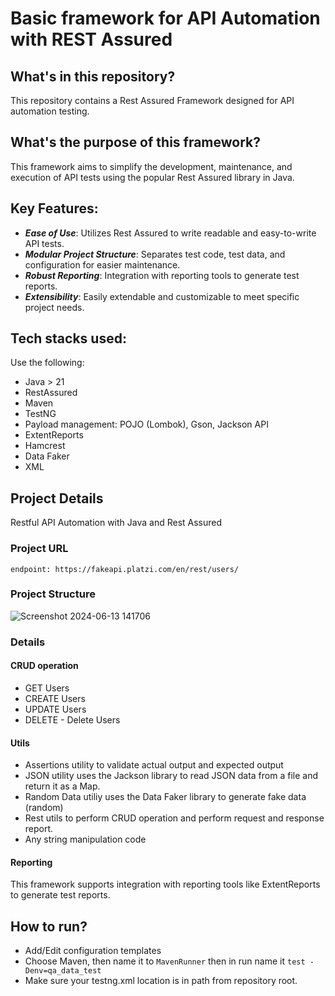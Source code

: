 # Basic framework for API Automation with REST Assured 
## What's in this repository?
This repository contains a Rest Assured Framework designed for API automation testing. 
## What's the purpose of this framework?
This framework aims to simplify the development, maintenance, and execution of API tests using the popular Rest Assured library in Java.
## Key Features:
- **_Ease of Use_**: Utilizes Rest Assured to write readable and easy-to-write API tests.
- **_Modular Project Structure_**: Separates test code, test data, and configuration for easier maintenance.
- **_Robust Reporting_**: Integration with reporting tools to generate test reports.
- **_Extensibility_**: Easily extendable and customizable to meet specific project needs.
## Tech stacks used:
Use the following:
- Java > 21
- RestAssured
- Maven
- TestNG
- Payload management: POJO (Lombok), Gson, Jackson API
- ExtentReports
- Hamcrest
- Data Faker
- XML
## Project Details
Restful API Automation with Java and Rest Assured
### Project URL
```
endpoint: https://fakeapi.platzi.com/en/rest/users/
```
### Project Structure
![Screenshot 2024-06-13 141706](https://github.com/anneyoung27/rest_assured_framwork/assets/63891089/d07b17de-f41a-419e-8508-58bb6f3ba013)
### Details
#### CRUD operation
  - GET Users
  - CREATE Users
  - UPDATE Users
  - DELETE - Delete Users
#### Utils
  - Assertions utility to validate actual output and expected output
  - JSON utility uses the Jackson library to read JSON data from a file and return it as a Map.
  - Random Data utiliy uses the Data Faker library to generate fake data (random)
  - Rest utils to perform CRUD operation and perform request and response report. 
  - Any string manipulation code 
#### Reporting
This framework supports integration with reporting tools like ExtentReports to generate test reports.

## How to run?
- Add/Edit configuration templates
- Choose Maven, then name it to `MavenRunner` then in run name it `test -Denv=qa_data_test`
- Make sure your testng.xml location is in path from repository root. 
